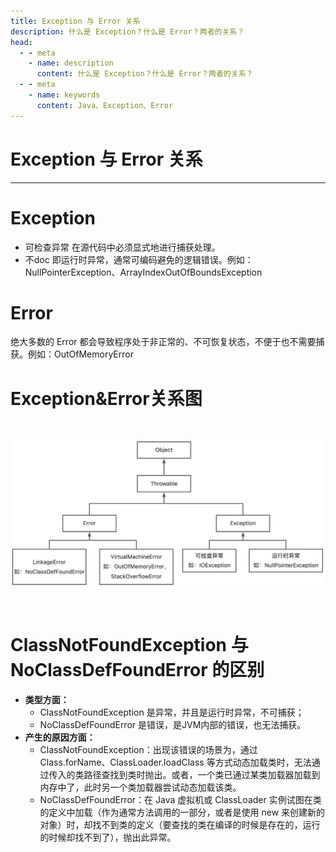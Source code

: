 ```yaml
---
title: Exception 与 Error 关系
description: 什么是 Exception？什么是 Error？两者的关系？
head:
  - - meta
    - name: description
      content: 什么是 Exception？什么是 Error？两者的关系？
  - - meta
    - name: keywords
      content: Java、Exception、Error
---
```

# Exception 与 Error 关系
---
# Exception
- 可检查异常
在源代码中必须显式地进行捕获处理。
- 不doc
即运行时异常，通常可编码避免的逻辑错误。例如：NullPointerException、ArrayIndexOutOfBoundsException
# Error
绝大多数的 Error 都会导致程序处于非正常的、不可恢复状态，不便于也不需要捕获。例如：OutOfMemoryError
# Exception&Error关系图
<br>

![](/doc/Java/img/Exception_Error/exception与error类关系图.webp)

<br>

# ClassNotFoundException 与 NoClassDefFoundError 的区别

- **类型方面：** 
   - ClassNotFoundException 是异常，并且是运行时异常，不可捕获；
   - NoClassDefFoundError 是错误，是JVM内部的错误，也无法捕获。
- **产生的原因方面：**
   - ClassNotFoundException：出现该错误的场景为，通过 Class.forName、ClassLoader.loadClass 等方式动态加载类时，无法通过传入的类路径查找到类时抛出。或者，一个类已通过某类加载器加载到内存中了，此时另一个类加载器尝试动态加载该类。
   - NoClassDefFoundError：在 Java 虚拟机或 ClassLoader 实例试图在类的定义中加载（作为通常方法调用的一部分，或者是使用 new 来创建新的对象）时，却找不到类的定义（要查找的类在编译的时候是存在的，运行的时候却找不到了），抛出此异常。
